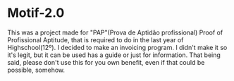 # Motif-2.0
  This was a project made for "PAP"(Prova de Aptidão profissional) Proof of Profissional Aptitude, that is required to do in the last year of Highschool(12º).  I decided to make an invoicing program. I didn't make it so it's legit, but it can be used has a guide or just for information.  That being said, please don't use this for you own benefit, even if that could be possible, somehow.
